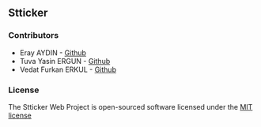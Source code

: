 ## Stticker

### Contributors

- Eray AYDIN - [Github](https://github.com/erayaydin)
- Tuva Yasin ERGUN - [Github](https://github.com/tuvaergun)
- Vedat Furkan ERKUL - [Github](https://github.com/furkanerkul)

### License

The Stticker Web Project is open-sourced software licensed under the [MIT license](http://opensource.org/licenses/MIT)